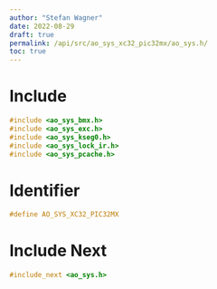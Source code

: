 ```yaml
---
author: "Stefan Wagner"
date: 2022-08-29
draft: true
permalink: /api/src/ao_sys_xc32_pic32mx/ao_sys.h/
toc: true
---
```


# Include

```c
#include <ao_sys_bmx.h>
#include <ao_sys_exc.h>
#include <ao_sys_kseg0.h>
#include <ao_sys_lock_ir.h>
#include <ao_sys_pcache.h>
```

# Identifier

```c
#define AO_SYS_XC32_PIC32MX
```

# Include Next

```c
#include_next <ao_sys.h>
```
